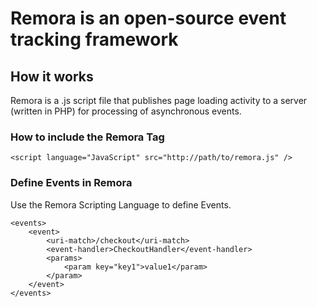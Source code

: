 # Remora is an open-source event tracking framework

## How it works
Remora is a .js script file that publishes page loading activity to a server (written in PHP) for processing of asynchronous events.  

### How to include the Remora Tag
    <script language="JavaScript" src="http://path/to/remora.js" />
    
### Define Events in Remora
Use the Remora Scripting Language to define Events.

    <events>
        <event>
            <uri-match>/checkout</uri-match>
            <event-handler>CheckoutHandler</event-handler>
            <params>
                <param key="key1">value1</param>
            </param>
        </event>
    </events>